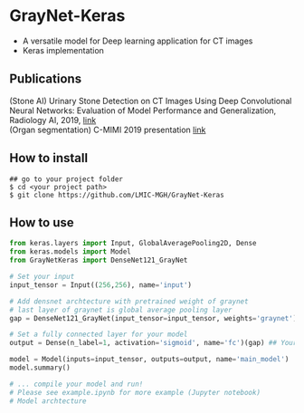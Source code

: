 # GrayNet-Keras
* A versatile model for Deep learning application for CT images
* Keras implementation

## Publications
(Stone AI) Urinary Stone Detection on CT Images Using Deep Convolutional Neural Networks: Evaluation of Model Performance and Generalization, Radiology AI, 2019, [link](https://pubs.rsna.org/doi/10.1148/ryai.2019180066)     
(Organ segmentation) C-MIMI 2019 presentation [link](https://cdn.ymaws.com/siim.org/resource/resmgr/mimi19/oral4/GrayNet_Kim.pdf)  


## How to install
```shell
## go to your project folder
$ cd <your project path>
$ git clone https://github.com/LMIC-MGH/GrayNet-Keras
```
## How to use
```python
from keras.layers import Input, GlobalAveragePooling2D, Dense
from keras.models import Model
from GrayNetKeras import DenseNet121_GrayNet

# Set your input
input_tensor = Input((256,256), name='input')

# Add densnet archtecture with pretrained weight of graynet
# last layer of graynet is global average pooling layer
gap = DenseNet121_GrayNet(input_tensor=input_tensor, weights='graynet')

# Set a fully connected layer for your model 
output = Dense(n_label=1, activation='sigmoid', name='fc')(gap) ## Your label

model = Model(inputs=input_tensor, outputs=output, name='main_model')
model.summary()

# ... compile your model and run!
# Please see example.ipynb for more example (Jupyter notebook)
# Model archtecture 
```